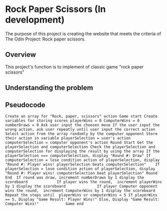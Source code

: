 # Rock Paper Scissors (In development)

The purpose of this project is creating the website that meets the criteria of The Odin Project: Rock paper scissors.

## Overview

This project's function is to implement of classic game "rock paper scissors"

## Understanding the problem

## Pseudocode
`
Create an array for "Rock, paper, scissors" action
Game start
  Create variables for storing scores
    playerWins = 0
    ComputerWins = 0
    numberDraws = 0
  Ask user input the choosen move
    If the user input the wrong action, ask user repeatly until user input the correct action
  Select action from the array randomly by the computer opponent
  Store their action in variable
    playerSelection = user's action
    computerSelection = computer opponent's action
  Round Start
    Get the playerSelection and computerSelection
    Check the playerSelection and computerSelection for displaying the result by using the array
      If the playerSelection === computerSelection,
        display "Round #: Draw"
      If computerSelection = lose condition action of playerSelection,
        display "Round #: Player wins! playerSelection beats computerSelection"   
      If playerSelection = lose condition action of playerSelection,
        display "Round #: Player wins! computerSelection beat playerSelection"
  Round End 
  If round was draw,
    increment numberDraws by 1
    display the scoreboard            
  If player wins the round, 
    increment playerWins by 1
    display the scoreboard             
  If player Computer opponent wins the round, 
    increment ComputerWins by 1
    display the scoreboard
  Repeat the steps until  playerWins or computerWins = 5
  If playerWins == 5,
    Display "Game Result: Player Wins!"
  Else,
  Display "Game Result: Computer Wins!"           
Game end
`